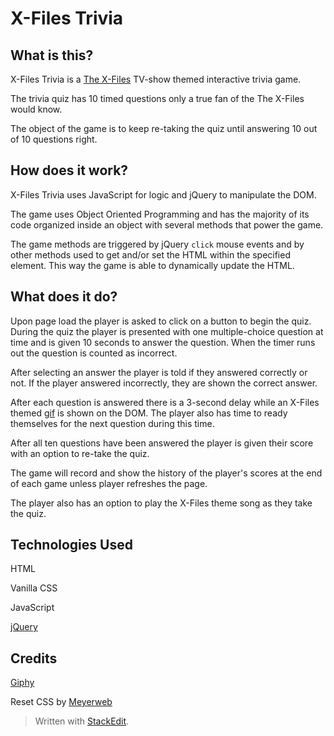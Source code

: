 # X-Files Trivia


## What is this?

X-Files Trivia is a  [The X-Files](https://www.fox.com/the-x-files/) TV-show themed interactive trivia game. 

The trivia quiz has 10 timed questions only a true fan of the The X-Files would know. 

The object of the game is to keep re-taking the quiz until answering 10 out of 10 questions right.

## How does it work?

X-Files Trivia uses JavaScript for logic and jQuery to manipulate the DOM.

The game uses Object Oriented Programming and has the majority of its code organized inside an object with several methods that power the game. 

The game methods are triggered by jQuery `click` mouse events and by other methods used to get and/or set the HTML within the specified element. This way the game is able to dynamically update the HTML.

## What does it do?

Upon page load the player is asked to click on a button to begin the  quiz. During the quiz the player is presented with one multiple-choice question at time and is given 10 seconds to answer the question. When the timer runs out the question is counted as incorrect.

After selecting an answer the player is told if they answered correctly or not. If the player answered incorrectly, they are shown the correct answer.

After each question is answered there is a 3-second delay while an X-Files themed [gif](https://github.com/Giphy) is shown on the DOM. The player also has time to ready themselves for the next question during this time.

 After all ten questions have been answered the player is given their score with an option to re-take the quiz. 

The game will record and show the history of the player's scores at the end of each game unless player refreshes the page.

The player also has an option to play the X-Files theme song as they take the quiz.

## Technologies Used

HTML

Vanilla CSS

JavaScript

[jQuery](https://jquery.com/)

## Credits

[Giphy](https://github.com/Giphy)

Reset CSS by [Meyerweb](http://meyerweb.com/eric/tools/css/reset/)


> Written with  [StackEdit](https://stackedit.io/).